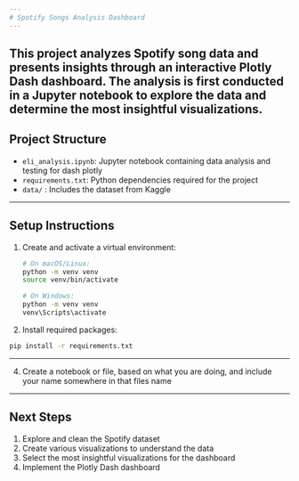 ```yaml
---
# Spotify Songs Analysis Dashboard
---
```

This project analyzes Spotify song data and presents insights through an interactive Plotly Dash dashboard. The analysis is first conducted in a Jupyter notebook to explore the data and determine the most insightful visualizations.
---
## Project Structure
- `eli_analysis.ipynb`: Jupyter notebook containing data analysis and testing for dash plotly
- `requirements.txt`: Python dependencies required for the project
- `data/` : Includes the dataset from Kaggle
---
## Setup Instructions

1. Create and activate a virtual environment:
   ```bash
   # On macOS/Linux:
   python -m venv venv
   source venv/bin/activate
   
   # On Windows:
   python -m venv venv
   venv\Scripts\activate
   ```

2. Install required packages:
```bash
pip install -r requirements.txt
```
---
4. Create a notebook or file, based on what you are doing, and include your name somewhere in that files name
---
## Next Steps
1. Explore and clean the Spotify dataset
2. Create various visualizations to understand the data
3. Select the most insightful visualizations for the dashboard
4. Implement the Plotly Dash dashboard 
